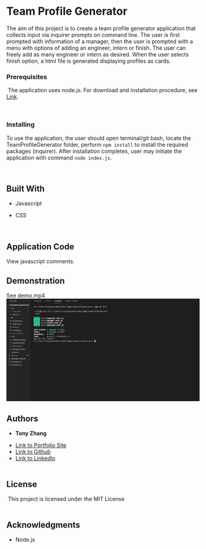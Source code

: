 # Team Profile Generator
The aim of this project is to create a team profile generator application that collects input via inquirer prompts on command line. The user is first prompted with information of a manager, then the user is prompted with a menu with options of adding an engineer, intern or finish. The user can freely add as many engineer or intern as desired. When the user selects finish option, a html file is generated displaying profiles as cards.
​
<br/>

### Prerequisites
​
The application uses node.js. For download and installation procedure, see [Link](https://nodejs.org/en/download/).


<br/>

### Installing

To use the application, the user should open terminal/git bash, locate the TeamProfileGenerator folder, perform ```npm install``` to install the required packages (inquirer). After installation completes, user may initiate the application with command ```node index.js```.

<br/>

## Built With

* Javascript

* CSS

​<br/>

## Application Code

View javascript comments.

## Demonstration

See demo.mp4
[![Demo.mp4](images/thumbnail.png)](https://youtu.be/qeQaUVta9OU)


## Authors

* **Tony Zhang** 
- [Link to Portfolio Site](https://tonyzyt9947.github.io/PersonalPortfolio/)
- [Link to Github](https://github.com/Tonyzyt9947)
- [Link to LinkedIn](https://www.linkedin.com/in/tony-zhang-61670421b/)
​
<br/><br/>

## License
​
This project is licensed under the MIT License 
​
<br/><br/>
## Acknowledgments
* Node.js 

